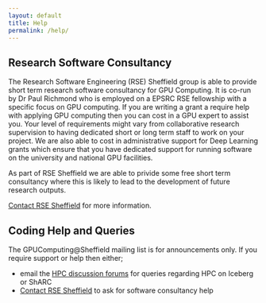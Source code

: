 ```yaml
---
layout: default
title: Help
permalink: /help/
---
```


## Research Software Consultancy ##

The Research Software Engineering (RSE) Sheffield group is able to provide short term research software consultancy for GPU Computing. It is co-run by Dr Paul Richmond who is employed on a EPSRC RSE fellowship with a specific focus on GPU computing. If you are writing a grant a require help with applying GPU computing then you can cost in a GPU expert to assist you. Your level of requirements might vary from collaborative research supervision to having dedicated short or long term staff to work on your project. We are also able to cost in administrative support for Deep Learning grants which ensure that you have dedicated support for running software on the university and national GPU facilities.

As part of RSE Sheffield we are able to privide some free short term consultancy where this is likely to lead to the development of future research outputs.

[Contact RSE Sheffield](http://rse.shef.ac.uk/contact/) for more information.

## Coding Help and Queries ##

The GPUComputing@Sheffield mailing list is for announcements only. If you require support or help then either;

* email the [HPC discussion forums](https://groups.google.com/a/sheffield.ac.uk/forum/?hl=en-GB#!forum/hpc) for queries regarding HPC on Iceberg or ShARC
* [Contact RSE Sheffield](http://rse.shef.ac.uk/contact/) to ask for software consultancy help



